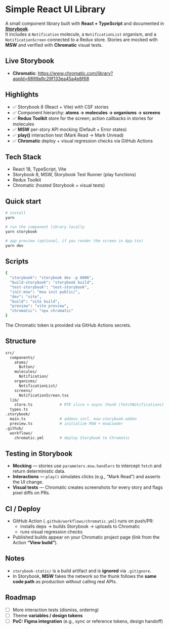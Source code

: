 # Simple React UI Library

A small component library built with **React + TypeScript** and documented in [**Storybook**](https://storybook.js.org/tutorials/intro-to-storybook/react/en/get-started/).  
It includes a `Notification` molecule, a `NotificationList` organism, and a `NotificationScreen` connected to a Redux store. Stories are mocked with **MSW** and verified with **Chromatic** visual tests.

## Live Storybook

- **Chromatic**: https://www.chromatic.com/library?appId=6899a9c29f133ea45a4e8f68

## Highlights

- ✅ Storybook 8 (React + Vite) with CSF stories
- ✅ Component hierarchy: **atoms → molecules → organisms → screens**
- ✅ **Redux Toolkit** store for the screen; action callbacks in stories for molecules
- ✅ **MSW** per-story API mocking (Default + Error states)
- ✅ **play()** interaction test (Mark Read → Mark Unread)
- ✅ **Chromatic** deploy + visual regression checks via GitHub Actions

## Tech Stack

- React 18, TypeScript, Vite
- Storybook 8, MSW, Storybook Test Runner (play functions)
- Redux Toolkit
- Chromatic (hosted Storybook + visual tests)

## Quick start

```bash
# install
yarn

# run the component library locally
yarn storybook

# app preview (optional, if you render the screen in App.tsx)
yarn dev
```

## Scripts

```bash
{
  "storybook": "storybook dev -p 6006",
  "build-storybook": "storybook build",
  "test-storybook": "test-storybook",
  "init-msw": "msw init public/",
  "dev": "vite",
  "build": "vite build",
  "preview": "vite preview",
  "chromatic": "npx chromatic"
}
```

The Chromatic token is provided via GitHub Actions secrets.

## Structure

```bash
src/
  components/
    atoms/
      Button/
    molecules/
      Notification/
    organisms/
      NotificationList/
    screens/
      NotificationScreen.tsx
  lib/
    store.ts            # RTK slice + async thunk (fetchNotifications)
  types.ts
.storybook/
  main.ts               # addons incl. msw-storybook-addon
  preview.ts            # initialize MSW + mswLoader
.github/
  workflows/
    chromatic.yml       # deploy Storybook to Chromatic
```

## Testing in Storybook

- **Mocking** — stories use `parameters.msw.handlers` to intercept `fetch` and return deterministic data.
- **Interactions** — `play()` simulates clicks (e.g., “Mark Read”) and asserts the UI change.
- **Visual tests** — Chromatic creates screenshots for every story and flags pixel diffs on PRs.

## CI / Deploy

- GitHub Action (`.github/workflows/chromatic.yml`) runs on push/PR:
  - installs deps → builds Storybook → uploads to Chromatic
  - runs visual regression checks
- Published builds appear on your Chromatic project page (link from the Action **“View build”**).

## Notes

- `storybook-static/` is a build artifact and is **ignored** via `.gitignore`.
- In Storybook, **MSW** fakes the network so the thunk follows the **same code path** as production without calling real APIs.

## Roadmap

- [ ] More interaction tests (dismiss, ordering)
- [ ] Theme **variables / design tokens**
- [ ] **PoC: Figma integration** (e.g., sync or reference tokens, design handoff)

